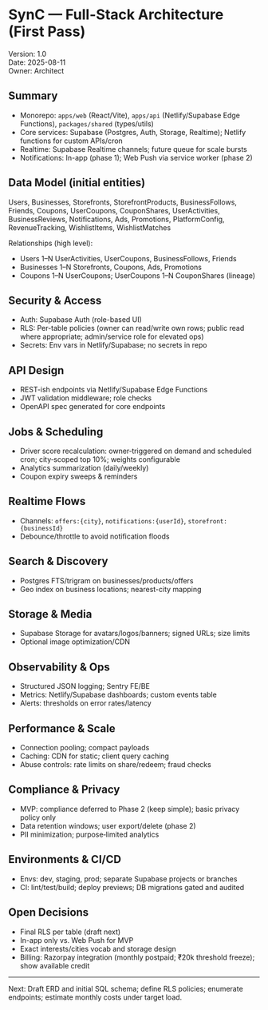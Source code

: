 # SynC — Full-Stack Architecture (First Pass)

Version: 1.0  
Date: 2025-08-11  
Owner: Architect

## Summary
- Monorepo: `apps/web` (React/Vite), `apps/api` (Netlify/Supabase Edge Functions), `packages/shared` (types/utils)
- Core services: Supabase (Postgres, Auth, Storage, Realtime); Netlify functions for custom APIs/cron
- Realtime: Supabase Realtime channels; future queue for scale bursts
- Notifications: In-app (phase 1); Web Push via service worker (phase 2)

## Data Model (initial entities)
Users, Businesses, Storefronts, StorefrontProducts, BusinessFollows, Friends, Coupons, UserCoupons,
CouponShares, UserActivities, BusinessReviews, Notifications, Ads, Promotions, PlatformConfig,
RevenueTracking, WishlistItems, WishlistMatches

Relationships (high level):
- Users 1–N UserActivities, UserCoupons, BusinessFollows, Friends
- Businesses 1–N Storefronts, Coupons, Ads, Promotions
- Coupons 1–N UserCoupons; UserCoupons 1–N CouponShares (lineage)

## Security & Access
- Auth: Supabase Auth (role-based UI)
- RLS: Per-table policies (owner can read/write own rows; public read where appropriate; admin/service role for elevated ops)
- Secrets: Env vars in Netlify/Supabase; no secrets in repo

## API Design
- REST-ish endpoints via Netlify/Supabase Edge Functions
- JWT validation middleware; role checks
- OpenAPI spec generated for core endpoints

## Jobs & Scheduling
- Driver score recalculation: owner‑triggered on demand and scheduled cron; city‑scoped top 10%; weights configurable
- Analytics summarization (daily/weekly)
- Coupon expiry sweeps & reminders

## Realtime Flows
- Channels: `offers:{city}`, `notifications:{userId}`, `storefront:{businessId}`
- Debounce/throttle to avoid notification floods

## Search & Discovery
- Postgres FTS/trigram on businesses/products/offers
- Geo index on business locations; nearest-city mapping

## Storage & Media
- Supabase Storage for avatars/logos/banners; signed URLs; size limits
- Optional image optimization/CDN

## Observability & Ops
- Structured JSON logging; Sentry FE/BE
- Metrics: Netlify/Supabase dashboards; custom events table
- Alerts: thresholds on error rates/latency

## Performance & Scale
- Connection pooling; compact payloads
- Caching: CDN for static; client query caching
- Abuse controls: rate limits on share/redeem; fraud checks

## Compliance & Privacy
- MVP: compliance deferred to Phase 2 (keep simple); basic privacy policy only
- Data retention windows; user export/delete (phase 2)
- PII minimization; purpose‑limited analytics

## Environments & CI/CD
- Envs: dev, staging, prod; separate Supabase projects or branches
- CI: lint/test/build; deploy previews; DB migrations gated and audited

## Open Decisions
- Final RLS per table (draft next)
- In-app only vs. Web Push for MVP
- Exact interests/cities vocab and storage design
- Billing: Razorpay integration (monthly postpaid; ₹20k threshold freeze); show available credit

---
Next: Draft ERD and initial SQL schema; define RLS policies; enumerate endpoints; estimate monthly costs under target load.
